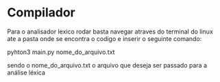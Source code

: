 # Compilador

Para o analisador lexico rodar basta navegar atraves do terminal do linux ate a pasta onde se encontra o codigo e inserir o seguinte comando:

pyhton3 main.py nome_do_arquivo.txt

sendo o nome_do_arquivo.txt o arquivo que deseja ser passado para a análise léxica
